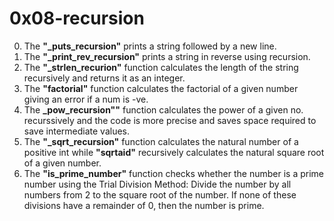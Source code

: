 # 0x08-recursion
0. The **"_puts_recursion"** prints a string followed by a new line.
1. The **"_print_rev_recursion"** prints a string in reverse using recursion.
2. The **"_strlen_recurion"** function calculates the length of the string recursively and returns it as an integer.
3. The **"factorial"** function calculates the factorial of a given number giving an error if a num is -ve.
4. The **_pow_recursion""** function calculates the power of a given no. recurssively and the code is more precise and saves space required to save intermediate values.
5. The **"_sqrt_recursion"** function calculates the natural number of a positive int while **"sqrtaid"** recursively calculates the natural square root of a given number.
6. The **"is_prime_number"** function checks whether the number is a prime number using the Trial Division Method: Divide the number by all numbers from 2 to the square root of the number. If none of these divisions have a remainder of 0, then the number is prime.
